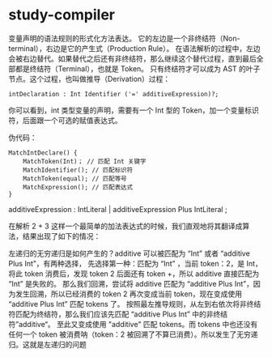 # study-compiler

变量声明的语法规则的形式化方法表达。
它的左边是一个非终结符（Non-terminal），右边是它的产生式（Production Rule）。
在语法解析的过程中，左边会被右边替代。如果替代之后还有非终结符，那么继续这个替代过程，直到最后全部都是终结符（Terminal），也就是 Token。
只有终结符才可以成为 AST 的叶子节点。这个过程，也叫做推导（Derivation）过程：

```
intDeclaration : Int Identifier ('=' additiveExpression)?;
```

你可以看到，int 类型变量的声明，需要有一个 Int 型的 Token，加一个变量标识符，后面跟一个可选的赋值表达式。

伪代码：

```
MatchIntDeclare() { 
    MatchToken(Int)； // 匹配 Int 关键字 
    MatchIdentifier(); // 匹配标识符 
    MatchToken(equal); // 匹配等号 
    MatchExpression(); // 匹配表达式
}
```

additiveExpression
    : IntLiteral 
    | additiveExpression Plus IntLiteral ;

在解析 2 + 3 这样一个最简单的加法表达式的时候，我们直观地将其翻译成算法，结果出现了如下的情况：

左递归的无穷递归是如何产生的？additive 可以被匹配为 “Int” 或者 “additive Plus Int”，有两种选择，
先选择第一种：匹配为 “Int” ，当前 token：2，是 Int，将此 token 消费后，发现 token 2 后面还有 token +，所以 additive 直接匹配为 “Int” 是失败的。
那么我们回溯，尝试将 additive 匹配为 “additive Plus Int”，因为发生回溯，所以已经消费的 token 2 再次变成当前 token，现在变成使用 “additive Plus Int” 匹配 tokens 了。
按照最左推导规则，从左到右依次将非终结符匹配为终结符，那么我们应该先匹配 “additive Plus Int” 中的非终结符”additive“。
至此又变成使用 "additive" 匹配 tokens。而 tokens 中也还没有任何一个 token 被消费呐（token：2 被回溯了不算已消费）。所以发生了无穷递归。这就是左递归的问题